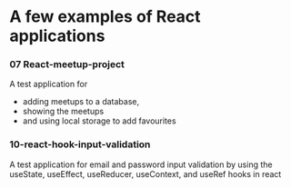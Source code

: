 # A few examples of React applications

### 07 React-meetup-project
A test application for 
- adding meetups to a database, 
- showing the meetups 
- and using local storage to add favourites

### 10-react-hook-input-validation
A test application for email and password input validation by using the useState, useEffect, useReducer, useContext, and useRef hooks in react
